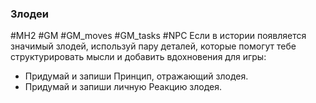 ### **Злодеи**

#MH2 #GM #GM_moves #GM_tasks #NPC 
Если в истории появляется значимый злодей, используй пару деталей, которые помогут тебе структурировать мысли и добавить вдохновения для игры: 
- Придумай и запиши Принцип, отражающий злодея. 
- Придумай и запиши личную Реакцию злодея.